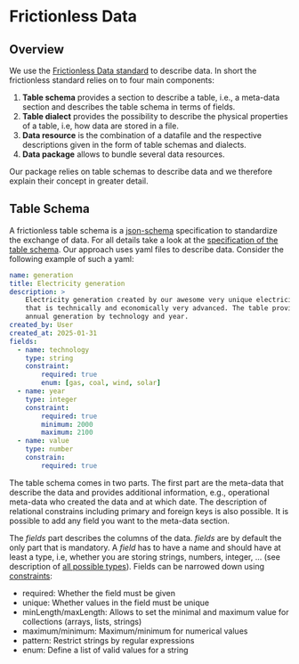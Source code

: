 # Frictionless Data

## Overview

We use the [Frictionless Data standard](https://datapackage.org/)
to describe data. In short the frictionless standard relies on to four main components:

1. **Table schema** provides a section to describe a table, i.e., a meta-data section
    and describes the table schema in terms of fields.
2. **Table dialect** provides the possibility to describe the physical properties
    of a table, i.e, how data are stored in a file.
3. **Data resource** is the combination of a datafile and the respective descriptions
    given in the form of table schemas and dialects.
4. **Data package** allows to bundle several data resources.

Our package relies on table schemas to describe data and we therefore explain their
concept in greater detail.

## Table Schema

A frictionless table schema is a [json-schema](https://tour.json-schema.org/)
specification to standardize the exchange of data. For all details take a look at
the [specification of the table schema](https://datapackage.org/profiles/2.0/dataresource.json).
Our approach uses yaml files to describe data. Consider the following example of
such a yaml:

```yaml
name: generation
title: Electricity generation
description: >
    Electricity generation created by our awesome very unique electricity model
    that is technically and economically very advanced. The table provides
    annual generation by technology and year.
created_by: User
created_at: 2025-01-31
fields:
  - name: technology
    type: string
    constraint:
        required: true
        enum: [gas, coal, wind, solar]
  - name: year
    type: integer
    constraint:
        required: true
        minimum: 2000
        maximum: 2100
  - name: value
    type: number
    constrain:
        required: true
```

The table schema comes in two parts. The first part are the meta-data that describe
the data and provides additional information, e.g., operational meta-data who
created the data and at which date. The description of relational constrains including
primary and foreign keys is also possible. It is possible to add any field you want
to the meta-data section.

The *fields* part describes the columns of the data. *fields* are by default the only
part that is mandatory. A *field* has to have a name and should have at least a
type, i.e, whether you are storing strings, numbers, integer, ... (see description
of [all possible types](https://framework.frictionlessdata.io/docs/fields/any.html)).
Fields can be narrowed down using [constraints](https://specs.frictionlessdata.io/table-schema/#constraints):
- required: Whether the field must be given
- unique: Whether values in the field must be unique
- minLength/maxLength: Allows to set the minimal and maximum value for collections
(arrays, lists, strings)
- maximum/minimum: Maximum/minimum for numerical values
- pattern: Restrict strings by regular expressions
- enum: Define a list of valid values for a string

<!-- ## Meta-data restrictions

The table schema describes a table and its columns. While that is sufficient to
describe data, it does not allow to standardize the description of the tables, i.e.,
the meta-data. To allow for the standardization of meta-data we use table schema
that describes the meta-data:

```yaml
name: metadata_schema
description: |
  Description of the metadata standard. The metadata section of all resource
  description must comply

fields:
  - name: name
    type: string
    constraints:
      required: true
  - name: description
    type: string
    constraints:
      required: true
  - name: created_by
    type: string
    constraints:
      required: true
  - name: tags
    type: array
    items:
      type: string
```

The schema above describes the meta-data of table resources and defines an additional
field *tags* to be used to make the data searchable. The field is not required, so the
generation schema above would comply with the standard. Version 1 of Frictionless,
does not allow to restrict the table to match exactly the fields stated, i.e., it is
possible to add additional fields. This is why the generation schema complies although
it adds the field *title* to the meta-data. -->
